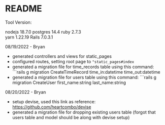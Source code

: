 # README

Tool Version:

nodejs 18.7.0
postgres 14.4
ruby 2.7.3        
yarn 1.22.19
Rails 7.0.3.1

08/19/2022 - Bryan

- generated controllers and views for static_pages
- configured routes, setting root page to ```"static_pages#index```
- generated a migration file for time_records table using this command: ```rails g migration CreateTimeRecord time_in:datetime time_out:datetime
- generated a migration file for users table using this command: ```rails g migration CreateUser first_name:string last_name:string

08/20/2022 - Bryan

- setup devise, used this link as reference: https://github.com/heartcombo/devise
- generated a migration file for dropping existing users table (forgot that users table and model should be along with devise setup)
